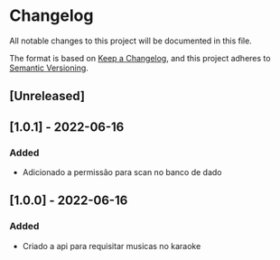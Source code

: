 # Changelog
All notable changes to this project will be documented in this file.

The format is based on [Keep a Changelog](https://keepachangelog.com/en/1.0.0/),
and this project adheres to [Semantic Versioning](https://semver.org/spec/v2.0.0.html).

## [Unreleased]

## [1.0.1] - 2022-06-16
### Added
- Adicionado a permissão para scan no banco de dado

## [1.0.0] - 2022-06-16
### Added
- Criado a api para requisitar musicas no karaoke